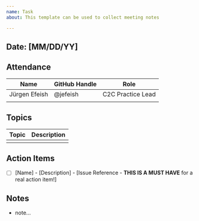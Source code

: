 ```yaml
---
name: Task
about: This template can be used to collect meeting notes

---
```


## Date: [MM/DD/YY]

## Attendance

|Name|GitHub Handle|Role|
|---|---|---|
|Jürgen Efeish|@jefeish|C2C Practice Lead|
||||

## Topics

|Topic|Description|
|---|---|
|||

## Action Items

- [ ] [Name] - [Description] - [Issue Reference - **THIS IS A MUST HAVE** for a real action item!]

## Notes

- note...
